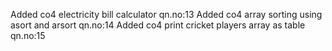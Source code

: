 Added co4 electricity bill calculator qn.no:13
Added co4 array sorting using asort and arsort qn.no:14
Added co4 print cricket players array as table qn.no:15
